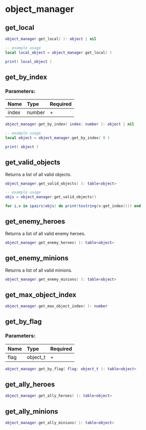 # object\_manager

## get\_local

```lua
object_manager.get_local( ): object | nil
```

```lua
-- example usage
local local_object = object_manager.get_local( )

print( local_object )
```

## get\_by\_index

### Parameters:

| Name | Type | Required |
| :--- | :--- | :--- |
| index | number | + |

```lua
object_manager.get_by_index( index: number ): object | nil
```

```lua
-- example usage
local object = object_manager.get_by_index( 0 )

print( object )
```

## get\_valid\_objects

Returns a list of all valid objects.

```lua
object_manager.get_valid_objects( ): table<object>
```

```lua
-- example usage
objs = object_manager.get_valid_objects()

for i,v in ipairs(objs) do print(tostring(v:get_index())) end
```

## get\_enemy\_heroes

Returns a list of all valid enemy heroes.

```lua
object_manager.get_enemy_heroes( ): table<object>
```

## get\_enemy\_minions

Returns a list of all valid minions.

```lua
object_manager.get_enemy_minions( ): table<object>
```

## get\_max\_object\_index

```lua
object_manager.get_max_object_index( ): number
```

## get\_by\_flag

### Parameters:

| Name | Type | Required |
| :--- | :--- | :--- |
| flag | object\_t | + |

```lua
object_manager.get_by_flag( flag: object_t ): table<object>
```

## get\_ally\_heroes

```lua
object_manager.get_ally_heroes( ): table<object>
```

## get\_ally\_minions

```lua
object_manager.get_ally_minions( ): table<object>
```

